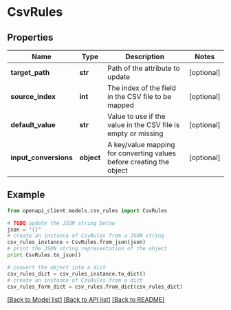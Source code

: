 # CsvRules


## Properties
Name | Type | Description | Notes
------------ | ------------- | ------------- | -------------
**target_path** | **str** | Path of the attribute to update | [optional] 
**source_index** | **int** | The index of the field in the CSV file to be mapped | [optional] 
**default_value** | **str** | Value to use if the value in the CSV file is empty or missing | [optional] 
**input_conversions** | **object** | A key/value mapping for converting values before creating the object | [optional] 

## Example

```python
from openapi_client.models.csv_rules import CsvRules

# TODO update the JSON string below
json = "{}"
# create an instance of CsvRules from a JSON string
csv_rules_instance = CsvRules.from_json(json)
# print the JSON string representation of the object
print CsvRules.to_json()

# convert the object into a dict
csv_rules_dict = csv_rules_instance.to_dict()
# create an instance of CsvRules from a dict
csv_rules_form_dict = csv_rules.from_dict(csv_rules_dict)
```
[[Back to Model list]](../README.md#documentation-for-models) [[Back to API list]](../README.md#documentation-for-api-endpoints) [[Back to README]](../README.md)


